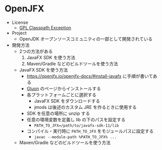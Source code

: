 # OpenJFX
- License
    - [GPL Classpath Exception](https://wiki.openjdk.java.net/display/OpenJFX/Main)
- Project
    - OpenJDK オープンソースコミュニティの一部として開発されている
- 開発方法
    - 2つの方法がある
        1. JavaFX SDK を使う方法
        2. Maven/Gradle などのビルドツールを使う方法
    - JavaFX SDK を使う方法
        - https://openjfx.io/openjfx-docs/#install-javafx に手順が書いてある
        - [Gluon](https://gluonhq.com/products/javafx/) のページからインストールする
        - 各プラットフォームごとに選択する
            - JavaFX <OS> SDK をダウンロードする
            - jmods は後述のカスタム JRE を作るときに使用する
        - SDK を任意の場所に unzip する
        - 任意の環境変数を定義し lib の下のパスを設定する
            - `PATH_TO_JFX=/path/to/javafx-sdk-11/lib`
        - コンパイル・実行時に `PATH_TO_JFX` をモジュールパスに設定する
            - `javac --module-path %PATH_TO_JFX% ...`
    - Maven/Gradle などのビルドツールを使う方法